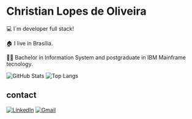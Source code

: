 # Christian Lopes de Oliveira

💻 I´m developer full stack!

🏠 I live in Brasília.

🧑‍🎓 Bachelor in Information System and postgraduate in IBM Mainframe tecnology.

![GitHub Stats](https://github-readme-stats.vercel.app/api?username=Christian-Lopes&theme=transparent&bg_color=A020F0&border_color=A020F0&show_icons=true&icon_color=000&title_color=000F&text_color=FFF)
![Top Langs](https://github-readme-stats-git-masterrstaa-rickstaa.vercel.app/api/top-langs/?username=Christian-Lopes&layout=compact&bg_color=A020F0&border_color=000&title_color=000&text_color=FFF)
## contact
[![LinkedIn](https://img.shields.io/badge/LinkedIn-A020F0?style=for-the-badge&logo=linkedin&logoColor=white)](https://www.linkedin.com/in/christian-lopes-dev/)
[![Gmail](https://img.shields.io/badge/Gmail-A020F0?style=for-the-badge&logo=gmail&logoColor=red)](mailto:SEUGMAIL)